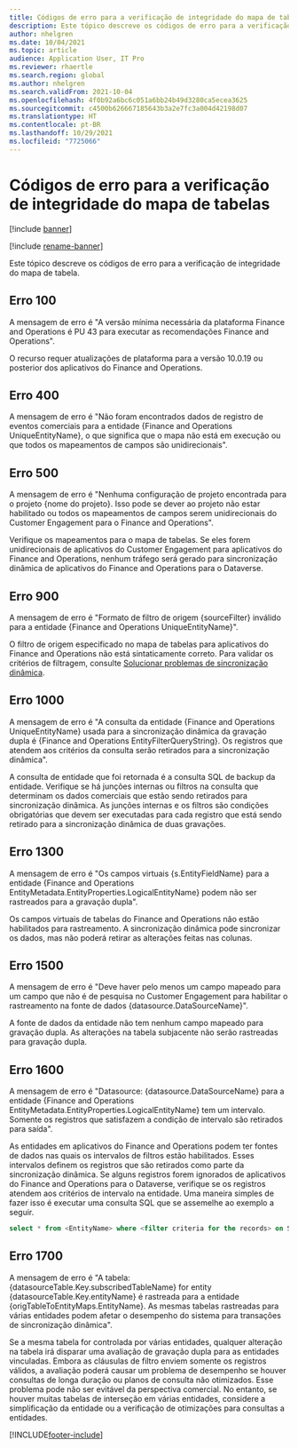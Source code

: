 ```yaml
---
title: Códigos de erro para a verificação de integridade do mapa de tabelas
description: Este tópico descreve os códigos de erro para a verificação de integridade do mapa de tabela.
author: nhelgren
ms.date: 10/04/2021
ms.topic: article
audience: Application User, IT Pro
ms.reviewer: rhaertle
ms.search.region: global
ms.author: nhelgren
ms.search.validFrom: 2021-10-04
ms.openlocfilehash: 4f0b92a6bc6c051a6bb24b49d3280ca5ecea3625
ms.sourcegitcommit: c4500b626667185643b3a2e7fc3a004d42198d07
ms.translationtype: HT
ms.contentlocale: pt-BR
ms.lasthandoff: 10/29/2021
ms.locfileid: "7725066"
---
```

# <a name="errors-codes-for-the-table-map-health-check"></a>Códigos de erro para a verificação de integridade do mapa de tabelas

[!include [banner](../../includes/banner.md)]

[!include [rename-banner](~/includes/cc-data-platform-banner.md)]

Este tópico descreve os códigos de erro para a verificação de integridade do mapa de tabela.

## <a name="error-100"></a>Erro 100

A mensagem de erro é "A versão mínima necessária da plataforma Finance and Operations é PU 43 para executar as recomendações Finance and Operations".

O recurso requer atualizações de plataforma para a versão 10.0.19 ou posterior dos aplicativos do Finance and Operations.

## <a name="error-400"></a>Erro 400

A mensagem de erro é "Não foram encontrados dados de registro de eventos comerciais para a entidade \{Finance and Operations UniqueEntityName\}, o que significa que o mapa não está em execução ou que todos os mapeamentos de campos são unidirecionais".

## <a name="error-500"></a>Erro 500

A mensagem de erro é "Nenhuma configuração de projeto encontrada para o projeto \{nome do projeto\}. Isso pode se dever ao projeto não estar habilitado ou todos os mapeamentos de campos serem unidirecionais do Customer Engagement para o Finance and Operations".

Verifique os mapeamentos para o mapa de tabelas. Se eles forem unidirecionais de aplicativos do Customer Engagement para aplicativos do Finance and Operations, nenhum tráfego será gerado para sincronização dinâmica de aplicativos do Finance and Operations para o Dataverse.

## <a name="error-900"></a>Erro 900

A mensagem de erro é "Formato de filtro de origem \{sourceFilter\} inválido para a entidade \{Finance and Operations UniqueEntityName\}".

O filtro de origem especificado no mapa de tabelas para aplicativos do Finance and Operations não está sintaticamente correto. Para validar os critérios de filtragem, consulte [Solucionar problemas de sincronização dinâmica](dual-write-troubleshooting-live-sync.md#live-synchronization-issues-that-are-caused-by-incorrect-query-filter-syntax-on-the-dual-write-maps).

## <a name="error-1000"></a>Erro 1000

A mensagem de erro é "A consulta da entidade \{Finance and Operations UniqueEntityName\} usada para a sincronização dinâmica da gravação dupla é \{Finance and Operations EntityFilterQueryString\}. Os registros que atendem aos critérios da consulta serão retirados para a sincronização dinâmica".

A consulta de entidade que foi retornada é a consulta SQL de backup da entidade. Verifique se há junções internas ou filtros na consulta que determinam os dados comerciais que estão sendo retirados para sincronização dinâmica. As junções internas e os filtros são condições obrigatórias que devem ser executadas para cada registro que está sendo retirado para a sincronização dinâmica de duas gravações.

## <a name="error-1300"></a>Erro 1300

A mensagem de erro é "Os campos virtuais \{s.EntityFieldName\} para a entidade \{Finance and Operations EntityMetadata.EntityProperties.LogicalEntityName\} podem não ser rastreados para a gravação dupla".

Os campos virtuais de tabelas do Finance and Operations não estão habilitados para rastreamento. A sincronização dinâmica pode sincronizar os dados, mas não poderá retirar as alterações feitas nas colunas.

## <a name="error-1500"></a>Erro 1500

A mensagem de erro é "Deve haver pelo menos um campo mapeado para um campo que não é de pesquisa no Customer Engagement para habilitar o rastreamento na fonte de dados \{datasource.DataSourceName\}".

A fonte de dados da entidade não tem nenhum campo mapeado para gravação dupla. As alterações na tabela subjacente não serão rastreadas para gravação dupla.

## <a name="error-1600"></a>Erro 1600

A mensagem de erro é "Datasource: \{datasource.DataSourceName\} para a entidade \{Finance and Operations EntityMetadata.EntityProperties.LogicalEntityName\} tem um intervalo. Somente os registros que satisfazem a condição de intervalo são retirados para saída".

As entidades em aplicativos do Finance and Operations podem ter fontes de dados nas quais os intervalos de filtros estão habilitados. Esses intervalos definem os registros que são retirados como parte da sincronização dinâmica. Se alguns registros forem ignorados de aplicativos do Finance and Operations para o Dataverse, verifique se os registros atendem aos critérios de intervalo na entidade. Uma maneira simples de fazer isso é executar uma consulta SQL que se assemelhe ao exemplo a seguir.

```sql
select * from <EntityName> where <filter criteria for the records> on SQL.
```

## <a name="error-1700"></a>Erro 1700

A mensagem de erro é "A tabela: \{datasourceTable.Key.subscribedTableName\} for entity \{datasourceTable.Key.entityName\} é rastreada para a entidade \{origTableToEntityMaps.EntityName\}. As mesmas tabelas rastreadas para várias entidades podem afetar o desempenho do sistema para transações de sincronização dinâmica".

Se a mesma tabela for controlada por várias entidades, qualquer alteração na tabela irá disparar uma avaliação de gravação dupla para as entidades vinculadas. Embora as cláusulas de filtro enviem somente os registros válidos, a avaliação poderá causar um problema de desempenho se houver consultas de longa duração ou planos de consulta não otimizados. Esse problema pode não ser evitável da perspectiva comercial. No entanto, se houver muitas tabelas de interseção em várias entidades, considere a simplificação da entidade ou a verificação de otimizações para consultas a entidades.

[!INCLUDE[footer-include](../../../../includes/footer-banner.md)]
